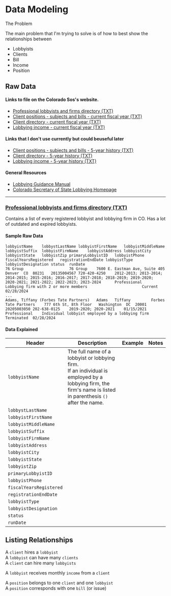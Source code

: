 # Data Modeling

The Problem

The main problem that I'm trying to solve is of how to best show the relationships between
- Lobbyists
- Clients
- Bill
- Income
- Position



## Raw Data

#### Links to file on the Colorado Sos's website.

* [Professional lobbyists and firms directory (TXT)](https://www.coloradosos.gov/pubs/lobby/downloadFiles/prof_lobbyist_directory.txt)
* [Client positions - subjects and bills - current fiscal year (TXT)](https://www.coloradosos.gov/pubs/lobby/downloadFiles/prof_bills_current_fiscal_year.txt)
* [Client directory - current fiscal year (TXT)](https://www.coloradosos.gov/pubs/lobby/downloadFiles/prof_clients_current_fiscal_year.txt)
* [Lobbying income - current fiscal year (TXT)](https://www.coloradosos.gov/pubs/lobby/downloadFiles/prof_income_current_fiscal_year.txt)


#### Links that I don't use currently but could beuseful later
* [Client positions - subjects and bills - 5-year history (TXT)](https://www.coloradosos.gov/pubs/lobby/downloadFiles/prof_bills_5_years.txt)
* [Client directory - 5-year history (TXT)](https://www.coloradosos.gov/pubs/lobby/downloadFiles/prof_clients_5_years.txt)
* [Lobbying income - 5-year history (TXT)](https://www.coloradosos.gov/pubs/lobby/downloadFiles/prof_income_5_years.txt)

#### General Resources
* [Lobbying Guidance Manual](https://www.coloradosos.gov/pubs/lobby/files/guidanceManual.pdf)
* [Colorado Secretary of State Lobbying Homepage](https://www.coloradosos.gov/pubs/lobby/lobby_home.html)

---

### **[Professional lobbyists and firms directory (TXT)](https://www.coloradosos.gov/pubs/lobby/downloadFiles/prof_lobbyist_directory.txt)**

Contains a list of every registered lobbyist and lobbying firm in CO. Has a lot of outdated and expired lobbyists.

#### Sample Raw Data
```tsv
lobbyistName	lobbystLastName	lobbyistFirstName	lobbyistMiddleName	lobbyistSuffix	lobbyistFirmName	lobbyistAddress	lobbyistCity	lobbyistState	lobbyistZip	primaryLobbyistID	lobbyistPhone	fiscalYearsRegistered	registrationEndDate	lobbyistType	lobbyistDesignation	status	runDate
76 Group					76 Group	7600 E. Eastman Ave, Suite 405	Denver	CO	80231	20135004567	720-420-4250	2012-2013; 2013-2014; 2014-2015; 2015-2016; 2016-2017; 2017-2018; 2018-2019; 2019-2020; 2020-2021; 2021-2022; 2022-2023; 2023-2024		Professional	Lobbying firm with 2 or more members                       	Current   	02/28/2024
...
Adams, Tiffany (Forbes Tate Partners)	Adams	Tiffany			Forbes Tate Partners	777 6th St, 8th Floor	Washington	DC	20001	20205003050	202-638-0125	2019-2020; 2020-2021	01/15/2021	Professional	Individual lobbyist employed by a lobbying firm            	Terminated	02/28/2024
```

#### Data Explained

| Header | Description | Example | Notes|
|-|-|-|-|
| `lobbyistName` | The full name of a lobbyist or lobbying firm.<br>If an individual is employed by a lobbying firm, the firm's name is listed in parenthesis `()` after the name.| |
| `lobbystLastName` |
| `lobbyistFirstName` |
| `lobbyistMiddleName` |
| `lobbyistSuffix` |
| `lobbyistFirmName` |
| `lobbyistAddress` |
| `lobbyistCity` | 
| `lobbyistState` |
| `lobbyistZip` |
| `primaryLobbyistID` |
| `lobbyistPhone` |
| `fiscalYearsRegistered` |
| `registrationEndDate` |
| `lobbyistType` |
| `lobbyistDesignation` |
| `status` |
| `runDate` |

## Listing Relationships

A `client` hires a `lobbyist`\
A `lobbyist` can have many `clients`\
A `client` can hire many `lobbyists`

A `lobbyist` receives monthly `income` from a `client`

A `position` belongs to one `client` and one `lobbyist`\
A `position` corresponds with one `bill` (or issue)


